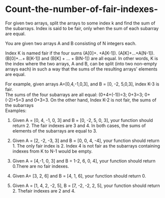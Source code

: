 # Count-the-number-of-fair-indexes-
For given two arrays, split the arrays to some index k and find the sum of the subarrays. Index is said to be fair, only when the sum of each subarray are equal.<br>

You are given two arrays A and B consisting of N integers each.<br>

Index K is named fair if the four sums (A[0]+. +A[K-1]). (A[K]+...+A[N-1]). (B[0]+...+ B[K-1]) and (B[K] + ... + BIN-1]) are all equal. In other words, K is the index where the two arrays, A and B, can be split (into two non-empty arrays each) in such a way that the sums of the resulting arrays' elements are equal. <br>

For example, given arrays A=[0,4,-1,0,3], and B = [0, -2, 5,0,3], index K-3 is fair.<br>
The sums of the four subarrays are all equal: (0+4+(-1))=3; 0+3=3; 0+(-2)+5=3 and 0+3=3. On the other hand, Index K-2 is not fair, the sums of the subarrays <br>
Examples:

1. Given A = [0, 4, -1, 0, 3] and B = [0, -2, 5, 0, 3], your function should return 2. The fair indexes are 3 and 4. In both cases, the sums of elements of the subarrays are equal to 3. <br>

2. Given A = [2, -2, -3, 3] and B = [0, 0, 4, -4], your function should return 1. The only fair index is 2. Index 4 is not fair as the subarrays containing indexes from K to N-1 would be empty.<br>

3. Given A = [4,-1, 0, 3] and B = 1-2, 6, 0, 4], your function should return 0.There are no fair indexes.<br>

4. Given A= [3, 2, 6] and B = [4, 1, 6], your function should return 0.<br>

5. Given A = [1, 4, 2, -2, 5], B = [7, -2, -2, 2, 5], your function should return 2. Thefair indexes are 2 and 4. <br>

